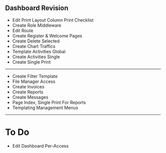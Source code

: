 ## Dashboard Revision

- Edit Print Layout Column Print Checklist
- Create Role Middleware
- Edit Route
- Create Register & Welcome Pages
- Create Delete Selected
- Create Chart Traffics
- Template Activities Global
- Create Activities Single
- Create Single Print
--------------------------------------------------
- Create Filter Template
- File Manager Access
- Create Invoices
- Create Reports
- Create Messages
- Page Index, Single Print For Reports
- Templating Management Menus
--------------------------------------------------

# To Do
- Edit Dashboard Per-Access
